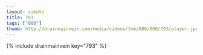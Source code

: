 ```yaml
--- 
layout: sieutv
title: 793
tags: ["000"]
thumb: http://drainmainvein.com/media/videos/tmb/000/000/793/player.jpg
---
```

{% include drainmainvein key="793" %} 
